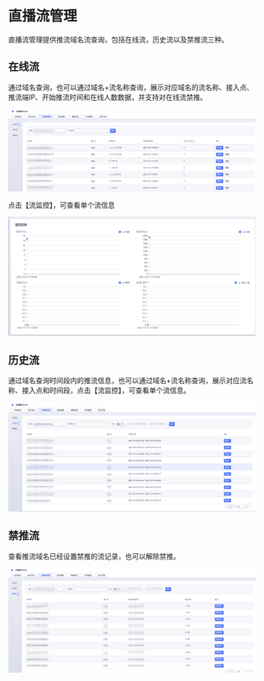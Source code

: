 # 直播流管理

直播流管理提供推流域名流查询，包括在线流，历史流以及禁推流三种。

## 在线流

通过域名查询，也可以通过域名+流名称查询，展示对应域名的流名称、接入点、推流端IP、开始推流时间和在线人数数据，并支持对在线流禁推。

![在线流](../images/2021-直播流管理在线流.png)

点击【流监控】，可查看单个流信息

![在线流监控](../images/2021-直播流管理在线流监控数据.png)


## 历史流

通过域名查询时间段内的推流信息，也可以通过域名+流名称查询，展示对应流名称、接入点和时间段，点击【流监控】，可查看单个流信息。

![历史流](../images/2021-直播流管理历史流.png)

## 禁推流

查看推流域名已经设置禁推的流记录，也可以解除禁推。

![禁推流](../images/2021-直播流管理禁推流.png)

